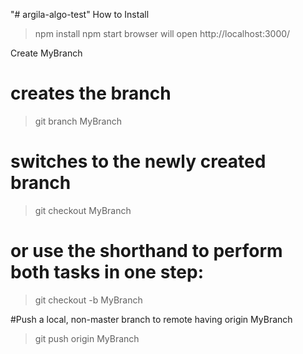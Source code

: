 "# argila-algo-test" 
How to Install
>npm install
>npm start
browser will open http://localhost:3000/

Create MyBranch
# creates the branch
>git branch MyBranch

# switches to the newly created branch
>git checkout MyBranch


# or use the shorthand to perform both tasks in one step:
>git checkout -b MyBranch

#Push a local, non-master branch to remote having origin MyBranch
>git push origin MyBranch

